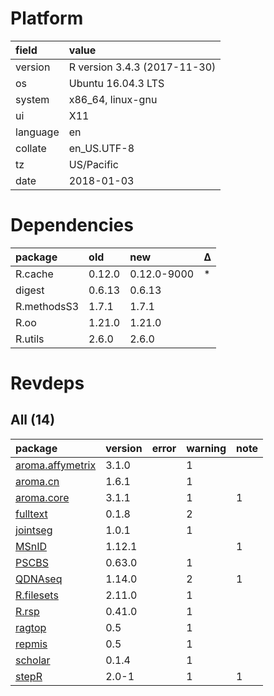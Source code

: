 # Platform

|field    |value                        |
|:--------|:----------------------------|
|version  |R version 3.4.3 (2017-11-30) |
|os       |Ubuntu 16.04.3 LTS           |
|system   |x86_64, linux-gnu            |
|ui       |X11                          |
|language |en                           |
|collate  |en_US.UTF-8                  |
|tz       |US/Pacific                   |
|date     |2018-01-03                   |

# Dependencies

|package     |old    |new         |Δ  |
|:-----------|:------|:-----------|:--|
|R.cache     |0.12.0 |0.12.0-9000 |*  |
|digest      |0.6.13 |0.6.13      |   |
|R.methodsS3 |1.7.1  |1.7.1       |   |
|R.oo        |1.21.0 |1.21.0      |   |
|R.utils     |2.6.0  |2.6.0       |   |

# Revdeps

## All (14)

|package                                         |version |error |warning |note |
|:-----------------------------------------------|:-------|:-----|:-------|:----|
|[aroma.affymetrix](problems.md#aromaaffymetrix) |3.1.0   |      |1       |     |
|[aroma.cn](problems.md#aromacn)                 |1.6.1   |      |1       |     |
|[aroma.core](problems.md#aromacore)             |3.1.1   |      |1       |1    |
|[fulltext](problems.md#fulltext)                |0.1.8   |      |2       |     |
|[jointseg](problems.md#jointseg)                |1.0.1   |      |1       |     |
|[MSnID](problems.md#msnid)                      |1.12.1  |      |        |1    |
|[PSCBS](problems.md#pscbs)                      |0.63.0  |      |1       |     |
|[QDNAseq](problems.md#qdnaseq)                  |1.14.0  |      |2       |1    |
|[R.filesets](problems.md#rfilesets)             |2.11.0  |      |1       |     |
|[R.rsp](problems.md#rrsp)                       |0.41.0  |      |1       |     |
|[ragtop](problems.md#ragtop)                    |0.5     |      |1       |     |
|[repmis](problems.md#repmis)                    |0.5     |      |1       |     |
|[scholar](problems.md#scholar)                  |0.1.4   |      |1       |     |
|[stepR](problems.md#stepr)                      |2.0-1   |      |1       |1    |

